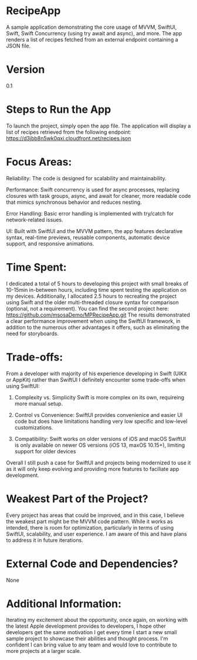 # RecipeApp
A sample application demonstrating the core usage of MVVM, SwiftUI, Swift, Swift Concurrency (using try await and async), and more. The app renders a list of recipes fetched from an external endpoint containing a JSON file.

# Version
0.1

# Steps to Run the App
To launch the project, simply open the app file. The application will display a list of recipes retrieved from the following endpoint: https://d3jbb8n5wk0qxi.cloudfront.net/recipes.json

# Focus Areas: 
Reliability: The code is designed for scalability and maintainability.

Performance: Swift concurrency is used for async processes, replacing closures with task groups, async, and await for cleaner, more readable code that mimics synchronous behavior and reduces nesting.

Error Handling: Basic error handling is implemented with try/catch for network-related issues.

UI: Built with SwiftUI and the MVVM pattern, the app features declarative syntax, real-time previews, reusable components, automatic device support, and responsive animations.

# Time Spent: 
I dedicated a total of 5 hours to developing this project with small breaks of 10-15min in-between hours, including time spent testing the application on my devices. Additionally, I allocated 2.5 hours to recreating the project using Swift and the older multi-threaded closure syntax for comparison (optional, not a requirement). 
You can find the second project here: https://github.com/msosaDemo/MPRecipeApp.git
The results demonstrated a clear performance improvement when using the SwiftUI framework, in addition to the numerous other advantages it offers, such as eliminating the need for storyboards.

# Trade-offs:
From a developer with majority of his experience developing in Swift (UIKit or AppKit) rather than SwiftUI I definitely encounter some trade-offs when using SwiftUI:

1. Complexity vs. Simplicity
Swift is more complex on its own, requireing more manual setup.

2. Control vs Convenience:
SwiftUI provides convenienice and easier UI code but does have limitations handling very low specific and low-level customizations.

3. Compatibility:
Swift works on older versions of iOS and macOS
SwiftUI is only available on newer OS versions (iOS 13, maxOS 10.15+), limiting support for older devices

Overall I still push a case for SwiftUI and projects being modernized to use it as it will only keep evolving and providing more features to faciliate app development.

# Weakest Part of the Project?
Every project has areas that could be improved, and in this case, I believe the weakest part might be the MVVM code pattern. While it works as intended, there is room for optimization, particularly in terms of using SwiftUI, scalability, and user experience. I am aware of this and have plans to address it in future iterations.

# External Code and Dependencies?
None

# Additional Information:
Iterating my excitement about the opportunity, once again, on working with the latest Apple development provides to developers, I hope other developers get the same motivation I get every time I start a new small sample project to showcase their abilities and thought process. I'm confident I can bring value to any team and would love to contribute to more projects at a larger scale.

